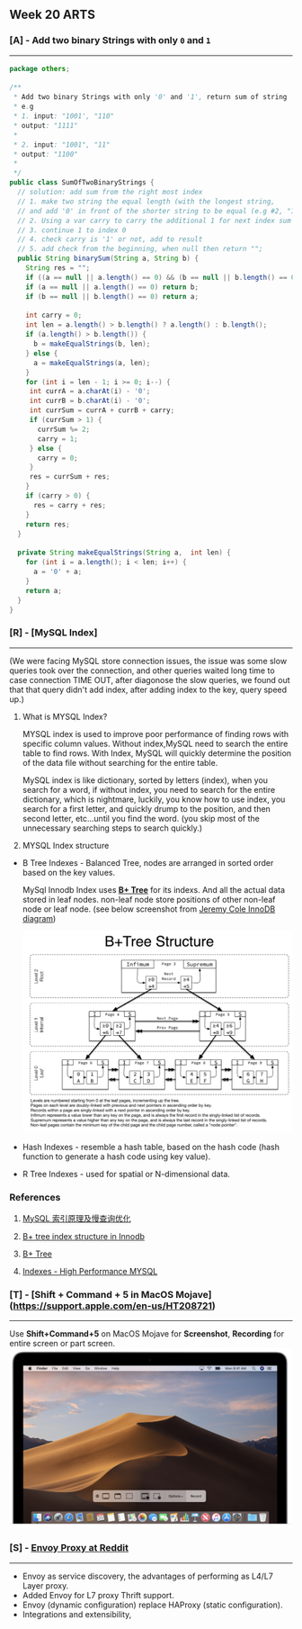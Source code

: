 ## Week 20 ARTS

### [A] - Add two binary Strings with only `0` and `1`
---
```java
package others;

/**
 * Add two binary Strings with only '0' and '1', return sum of string
 * e.g
 * 1. input: "1001', "110"
 * output: "1111"
 *
 * 2. input: "1001", "11"
 * output: "1100"
 *
 */
public class SumOfTwoBinaryStrings {
  // solution: add sum from the right most index
  // 1. make two string the equal length (with the longest string,
  // and add '0' in front of the shorter string to be equal (e.g #2, "1001", "0011"
  // 2. Using a var carry to carry the additional 1 for next index sum (can use bit operators, will be faster. - not familar with bit operators,:())
  // 3. continue 1 to index 0
  // 4. check carry is '1' or not, add to result
  // 5. add check from the beginning, when null then return "";
  public String binarySum(String a, String b) {
    String res = "";
    if ((a == null || a.length() == 0) && (b == null || b.length() == 0)) return res;
    if (a == null || a.length() == 0) return b;
    if (b == null || b.length() == 0) return a;

    int carry = 0;
    int len = a.length() > b.length() ? a.length() : b.length();
    if (a.length() > b.length()) {
      b = makeEqualStrings(b, len);
    } else {
      a = makeEqualStrings(a, len);
    }
    for (int i = len - 1; i >= 0; i--) {
     int currA = a.charAt(i) - '0';
     int currB = b.charAt(i) - '0';
     int currSum = currA + currB + carry;
     if (currSum > 1) {
       currSum %= 2;
       carry = 1;
     } else {
       carry = 0;
     }
     res = currSum + res;
    }
    if (carry > 0) {
      res = carry + res;
    }
    return res;
  }

  private String makeEqualStrings(String a,  int len) {
    for (int i = a.length(); i < len; i++) {
      a = '0' + a;
    }
    return a;
  }
}
```

### [R] - [MySQL Index]
---
(We were facing MySQL store connection issues, the issue was some slow queries took over the connection, and other queries waited long time to case connection TIME OUT, after diagonose the slow queries, we found out that that query didn't add index, after adding index to the key, query speed up.)

1. What is MYSQL Index?
  
    MYSQL index is used to improve poor performance of
  finding rows with specific column values. Without index,MySQL need to search the entire table to find rows.
  With Index, MySQL will quickly determine the position of the data file without searching for the entire table.

    MySQL index is like dictionary, sorted by letters (index), when you search for a word, if without index, you need to search for the entire dictionary, which is nightmare, luckily, you know how to use index, you search for a first letter, and quickly drump to the position, and then second letter, etc...until you find the word. (you skip most of the unnecessary searching steps to search quickly.)

2. MYSQL Index structure
  - B Tree Indexes - Balanced Tree, nodes are arranged in sorted order based on the key values.
  
    MySql Innodb Index uses [**B+ Tree**](https://www.wikiwand.com/en/B%2B_tree) for its indexs. And all the actual data stored in leaf nodes. non-leaf node store positions of other non-leaf node or leaf node. (see below screenshot from [Jeremy Cole InnoDB diagram](https://github.com/jeremycole/innodb_diagrams/blob/master/images/InnoDB_Structures.pdf))
    
    ![text alt](./images/innodb_structure.png) 
  - Hash Indexes - resemble a hash table, based on the hash code (hash function to generate a hash code using key value).

  - R Tree Indexes - used for spatial or N-dimensional data.


### References

1. [MySQL 索引原理及慢查询优化](https://segmentfault.com/a/1190000017122459)

2. [B+ tree index structure in Innodb](https://blog.jcole.us/2013/01/10/btree-index-structures-in-innodb/)
   
3. [B+ Tree](https://www.wikiwand.com/en/B%2B_tree)

4. [Indexes - High Performance MYSQL](https://www.oreilly.com/library/view/high-performance-mysql/0596003064/ch04.html)

### [T] - [Shift + Command + 5 in MacOS Mojave] (https://support.apple.com/en-us/HT208721)
---
Use **Shift+Command+5** on MacOS Mojave for **Screenshot**, **Recording** for entire screen or part screen.
![alt text](./images/mojave-capture.png)

### [S] - [Envoy Proxy at Reddit](https://redditblog.com/2018/12/18/envoy-proxy-at-reddit/)
---
- Envoy as service discovery, the advantages of performing as L4/L7 Layer proxy.
- Added Envoy for L7 proxy Thrift support.
- Envoy (dynamic configuration) replace HAProxy (static configuration).
- Integrations and extensibility, 
